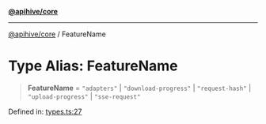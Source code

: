 [**@apihive/core**](../README.md)

***

[@apihive/core](../globals.md) / FeatureName

# Type Alias: FeatureName

> **FeatureName** = `"adapters"` \| `"download-progress"` \| `"request-hash"` \| `"upload-progress"` \| `"sse-request"`

Defined in: [types.ts:27](https://github.com/cleverplatypus/apihive-core/blob/07013091b03a0f47e51724fb271d78c36a50ebbd/src/types.ts#L27)
